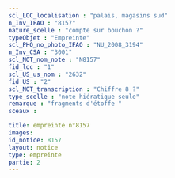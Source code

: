```yaml
---
scl_LOC_localisation : "palais, magasins sud"
n_Inv_IFAO : "8157"
nature_scelle : "compte sur bouchon ?"
typeObjet : "Empreinte"
scl_PHO_no_photo_IFAO : "NU_2008_3194"
n_Inv_CSA : "3001"
scl_NOT_nom_note : "N8157"
fid_loc : "1"
scl_US_us_nom : "2632"
fid_US : "2"
scl_NOT_transcription : "Chiffre 8 ?"
type_scelle : "note hiératique seule"
remarque : "fragments d'étoffe "
sceaux :

title: empreinte n°8157
images: 
id_notice: 8157
layout: notice
type: empreinte
partie: 2
---
```

